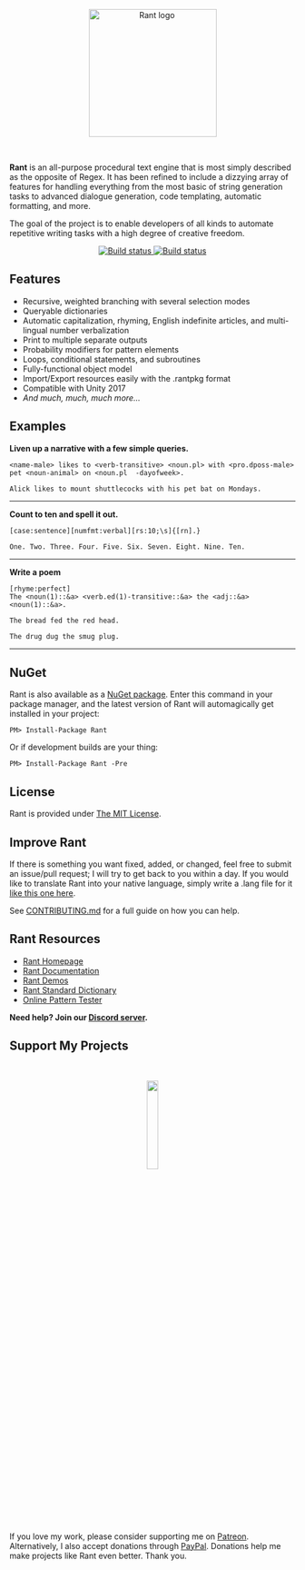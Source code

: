 <p align="center">
<img src="http://i.imgur.com/Vx7LyRP.png" alt="Rant logo" height="225px" width="225px"></img>
</p>
<br/>

**Rant** is an all-purpose procedural text engine
that is most simply described as the opposite of Regex.
It has been refined to include a dizzying array of features for handling everything from
the most basic of string generation tasks to advanced dialogue generation,
code templating, automatic formatting, and more.

The goal of the project is to enable developers of all kinds
to automate repetitive writing tasks with a high degree of creative freedom.
<p align="center">
<a href="https://ci.appveyor.com/project/TheBerkin/rant/branch/master/artifacts">
    <img src="https://ci.appveyor.com/api/projects/status/2vn0imlns20n739a/branch/master?svg=true&passingText=Master%20Build%20Passing&pendingText=Master%20Build%20Pending&failingText=Master%20Build%20Failing" alt="Build status" />
  </a>
  <a href="https://ci.appveyor.com/project/TheBerkin/rant/branch/dev/artifacts">
    <img src="https://ci.appveyor.com/api/projects/status/2vn0imlns20n739a/branch/dev?svg=true&passingText=Dev%20Build%20Passing&pendingText=Dev%20Build%20Pending&failingText=Dev%20Build%20Is%20Kill" alt="Build status" />
  </a>
</p>

## Features

* Recursive, weighted branching with several selection modes
* Queryable dictionaries
* Automatic capitalization, rhyming, English indefinite articles, and multi-lingual number verbalization
* Print to multiple separate outputs
* Probability modifiers for pattern elements
* Loops, conditional statements, and subroutines
* Fully-functional object model
* Import/Export resources easily with the .rantpkg format
* Compatible with Unity 2017
* *And much, much, much more...*

## Examples

**Liven up a narrative with a few simple queries.**
```
<name-male> likes to <verb-transitive> <noun.pl> with <pro.dposs-male> pet <noun-animal> on <noun.pl  -dayofweek>.
```
```
Alick likes to mount shuttlecocks with his pet bat on Mondays.
```

---

**Count to ten and spell it out.**
```
[case:sentence][numfmt:verbal][rs:10;\s]{[rn].}
```
```
One. Two. Three. Four. Five. Six. Seven. Eight. Nine. Ten.
```

---

**Write a poem**
```
[rhyme:perfect]
The <noun(1)::&a> <verb.ed(1)-transitive::&a> the <adj::&a> <noun(1)::&a>.
```
```
The bread fed the red head.
```
```
The drug dug the smug plug.
```

---


## NuGet
Rant is also available as a [NuGet package](https://www.nuget.org/packages/Rant/).
Enter this command in your package manager,
and the latest version of Rant will automagically get installed in your project:

```
PM> Install-Package Rant
```

Or if development builds are your thing:

```
PM> Install-Package Rant -Pre
```

## License
Rant is provided under [The MIT License](https://github.com/TheBerkin/Rant/blob/master/LICENSE).

## Improve Rant
If there is something you want fixed, added, or changed, feel free to submit an issue/pull request; I will try to get back to you within a day. If you would like to translate Rant into your native language, simply write a .lang file for it [like this one here](https://github.com/TheBerkin/Rant/blob/dev-3.0/Rant/Localization/en-US.lang).

See [CONTRIBUTING.md](CONTRIBUTING.md) for a full guide on how you can help.

## Rant Resources

* [Rant Homepage](http://berkin.me/rant)
* [Rant Documentation](http://berkin.me/rantdocs)
* [Rant Demos](https://github.com/TheBerkin/Rant.Demos)
* [Rant Standard Dictionary](https://github.com/TheBerkin/Rantionary)
* [Online Pattern Tester](http://lett.at/rantbox/)

**Need help? Join our [Discord server](https://discord.gg/qsMYFwh).**

## Support My Projects
<br/>
<p align="center">
  <a href="https://patreon.com/Berkin"><img src="https://s3.amazonaws.com/patreon_public_assets/toolbox/patreon.png" width="20%" height="20%" /></a>
</p>

If you love my work, please consider supporting me on [Patreon](https://patreon.com/Berkin). Alternatively, I also accept donations through [PayPal](http://paypal.me/nicholasfleck).
Donations help me make projects like Rant even better. Thank you.


